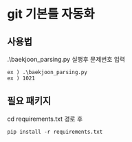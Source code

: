 # git 기본틀 자동화

## 사용법

.\baekjoon_parsing.py 실행후 문제번호 입력

```
ex ) .\baekjoon_parsing.py
ex ) 1021
```

## 필요 패키지

cd requirements.txt 경로 후

```
pip install -r requirements.txt
```